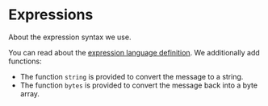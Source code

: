 # Expressions

About the expression syntax we use.

You can read about the [expression language definition](https://github.com/antonmedv/expr/blob/master/docs/Language-Definition.md). We additionally add functions:

* The function `string` is provided to convert the message to a string.
* The function `bytes` is provided to convert the message back into a byte array.

